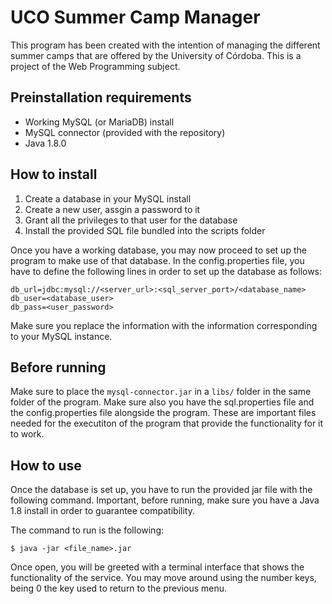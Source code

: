 # UCO Summer Camp Manager
This program has been created with the intention of managing the different summer camps that are offered by the University of Córdoba. This is a project of the Web Programming subject.

## Preinstallation requirements
- Working MySQL (or MariaDB) install
- MySQL connector (provided with the repository)
- Java 1.8.0 

## How to install
1. Create a database in your MySQL install
2. Create a new user, assgin a password to it
3. Grant all the privileges to that user for the database
4. Install the provided SQL file bundled into the scripts folder

Once you have a working database, you may now proceed to set up the program to make use of that database. In the config.properties file, you have to define the following lines in order to set up the database as follows:

```
db_url=jdbc:mysql://<server_url>:<sql_server_port>/<database_name>
db_user=<database_user>
db_pass=<user_password>
```

Make sure you replace the information with the information corresponding to your MySQL instance.

## Before running
Make sure to place the `mysql-connector.jar` in a `libs/` folder in the same folder of the program. Make sure also you have the sql.properties file and the config.properties file alongside the program. These are important files needed for the executiton of the program that provide the functionality for it to work.

## How to use
Once the database is set up, you have to run the provided jar file with the following command. Important, before running, make sure you have a Java 1.8 install in order to guarantee compatibility.

The command to run is the following:

```
$ java -jar <file_name>.jar
```

Once open, you will be greeted with a terminal interface that shows the functionality of the service. You may move around using the number keys, being 0 the key used to return to the previous menu. 

